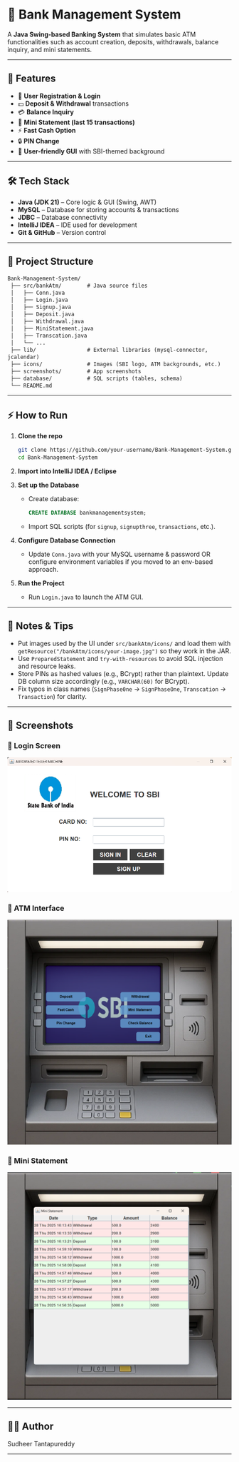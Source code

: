 # 🏦 Bank Management System

A **Java Swing-based Banking System** that simulates basic ATM functionalities such as account creation, deposits, withdrawals, balance inquiry, and mini statements.

---

## 🚀 Features
- 🔑 **User Registration & Login**
- 💵 **Deposit & Withdrawal** transactions
- 💳 **Balance Inquiry**
- 📜 **Mini Statement (last 15 transactions)**
- ⚡ **Fast Cash Option**
- 🔒 **PIN Change**
- 🎨 **User-friendly GUI** with SBI-themed background

---

## 🛠️ Tech Stack
- **Java (JDK 21)** – Core logic & GUI (Swing, AWT)
- **MySQL** – Database for storing accounts & transactions
- **JDBC** – Database connectivity
- **IntelliJ IDEA** – IDE used for development
- **Git & GitHub** – Version control

---

## 📂 Project Structure
```
Bank-Management-System/
 ├── src/bankAtm/        # Java source files
 │   ├── Conn.java
 │   ├── Login.java
 │   ├── Signup.java
 │   ├── Deposit.java
 │   ├── Withdrawal.java
 │   ├── MiniStatement.java
 │   ├── Transcation.java
 │   └── ...
 ├── lib/                # External libraries (mysql-connector, jcalendar)
 ├── icons/              # Images (SBI logo, ATM backgrounds, etc.)
 ├── screenshots/        # App screenshots
 ├── database/           # SQL scripts (tables, schema)
 └── README.md
```

---

## ⚡ How to Run

1. **Clone the repo**
   ```bash
   git clone https://github.com/your-username/Bank-Management-System.git
   cd Bank-Management-System
   ```

2. **Import into IntelliJ IDEA / Eclipse**

3. **Set up the Database**
    - Create database:
      ```sql
      CREATE DATABASE bankmanagementsystem;
      ```
    - Import SQL scripts (for `signup`, `signupthree`, `transactions`, etc.).

4. **Configure Database Connection**
    - Update `Conn.java` with your MySQL username & password OR configure environment variables if you moved to an env-based approach.

5. **Run the Project**
    - Run `Login.java` to launch the ATM GUI.

---

## 📝 Notes & Tips
- Put images used by the UI under `src/bankAtm/icons/` and load them with `getResource("/bankAtm/icons/your-image.jpg")` so they work in the JAR.
- Use `PreparedStatement` and `try-with-resources` to avoid SQL injection and resource leaks.
- Store PINs as hashed values (e.g., BCrypt) rather than plaintext. Update DB column size accordingly (e.g., `VARCHAR(60)` for BCrypt).
- Fix typos in class names (`SignPhase0ne` → `SignPhaseOne`, `Transcation` → `Transaction`) for clarity.

---

## 📸 Screenshots
### 🔑 Login Screen
![Login](screenshots/Login_Page.png)

### 🏧 ATM Interface
![ATM](screenshots/ATM_Interface.png)

### 📄 Mini Statement
![Mini Statement](screenshots/Mini_Statement.png)


---

## 👨‍💻 Author
Sudheer Tantapureddy

---